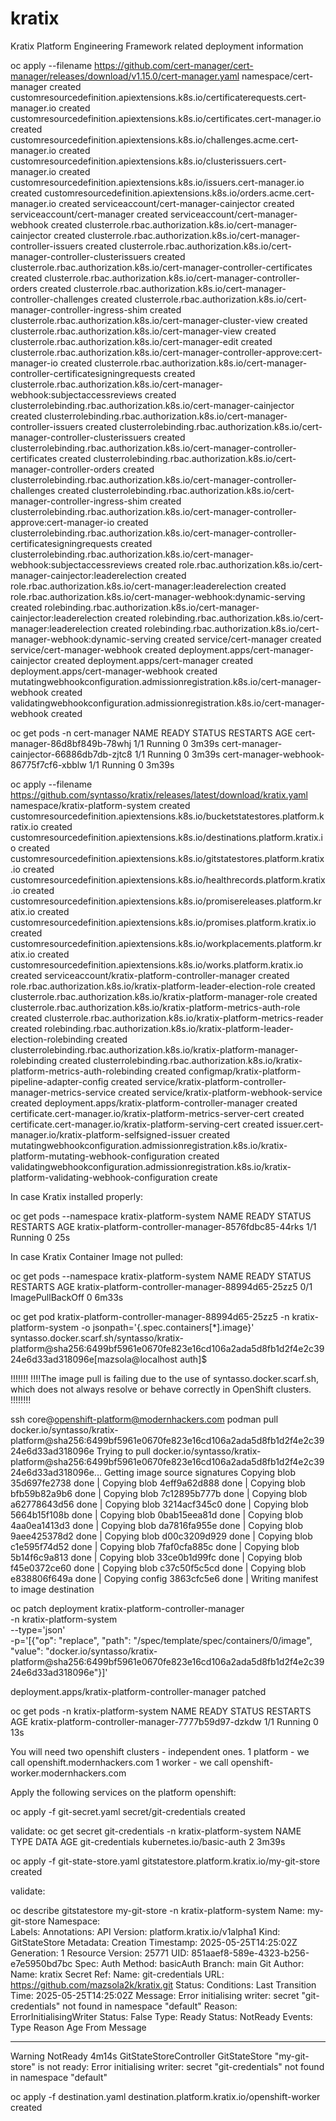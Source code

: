 # kratix
Kratix Platform Engineering Framework related deployment information

oc apply --filename https://github.com/cert-manager/cert-manager/releases/download/v1.15.0/cert-manager.yaml
namespace/cert-manager created
customresourcedefinition.apiextensions.k8s.io/certificaterequests.cert-manager.io created
customresourcedefinition.apiextensions.k8s.io/certificates.cert-manager.io created
customresourcedefinition.apiextensions.k8s.io/challenges.acme.cert-manager.io created
customresourcedefinition.apiextensions.k8s.io/clusterissuers.cert-manager.io created
customresourcedefinition.apiextensions.k8s.io/issuers.cert-manager.io created
customresourcedefinition.apiextensions.k8s.io/orders.acme.cert-manager.io created
serviceaccount/cert-manager-cainjector created
serviceaccount/cert-manager created
serviceaccount/cert-manager-webhook created
clusterrole.rbac.authorization.k8s.io/cert-manager-cainjector created
clusterrole.rbac.authorization.k8s.io/cert-manager-controller-issuers created
clusterrole.rbac.authorization.k8s.io/cert-manager-controller-clusterissuers created
clusterrole.rbac.authorization.k8s.io/cert-manager-controller-certificates created
clusterrole.rbac.authorization.k8s.io/cert-manager-controller-orders created
clusterrole.rbac.authorization.k8s.io/cert-manager-controller-challenges created
clusterrole.rbac.authorization.k8s.io/cert-manager-controller-ingress-shim created
clusterrole.rbac.authorization.k8s.io/cert-manager-cluster-view created
clusterrole.rbac.authorization.k8s.io/cert-manager-view created
clusterrole.rbac.authorization.k8s.io/cert-manager-edit created
clusterrole.rbac.authorization.k8s.io/cert-manager-controller-approve:cert-manager-io created
clusterrole.rbac.authorization.k8s.io/cert-manager-controller-certificatesigningrequests created
clusterrole.rbac.authorization.k8s.io/cert-manager-webhook:subjectaccessreviews created
clusterrolebinding.rbac.authorization.k8s.io/cert-manager-cainjector created
clusterrolebinding.rbac.authorization.k8s.io/cert-manager-controller-issuers created
clusterrolebinding.rbac.authorization.k8s.io/cert-manager-controller-clusterissuers created
clusterrolebinding.rbac.authorization.k8s.io/cert-manager-controller-certificates created
clusterrolebinding.rbac.authorization.k8s.io/cert-manager-controller-orders created
clusterrolebinding.rbac.authorization.k8s.io/cert-manager-controller-challenges created
clusterrolebinding.rbac.authorization.k8s.io/cert-manager-controller-ingress-shim created
clusterrolebinding.rbac.authorization.k8s.io/cert-manager-controller-approve:cert-manager-io created
clusterrolebinding.rbac.authorization.k8s.io/cert-manager-controller-certificatesigningrequests created
clusterrolebinding.rbac.authorization.k8s.io/cert-manager-webhook:subjectaccessreviews created
role.rbac.authorization.k8s.io/cert-manager-cainjector:leaderelection created
role.rbac.authorization.k8s.io/cert-manager:leaderelection created
role.rbac.authorization.k8s.io/cert-manager-webhook:dynamic-serving created
rolebinding.rbac.authorization.k8s.io/cert-manager-cainjector:leaderelection created
rolebinding.rbac.authorization.k8s.io/cert-manager:leaderelection created
rolebinding.rbac.authorization.k8s.io/cert-manager-webhook:dynamic-serving created
service/cert-manager created
service/cert-manager-webhook created
deployment.apps/cert-manager-cainjector created
deployment.apps/cert-manager created
deployment.apps/cert-manager-webhook created
mutatingwebhookconfiguration.admissionregistration.k8s.io/cert-manager-webhook created
validatingwebhookconfiguration.admissionregistration.k8s.io/cert-manager-webhook created

oc get pods -n cert-manager
NAME                                       READY   STATUS    RESTARTS   AGE
cert-manager-86d8bf849b-78whj              1/1     Running   0          3m39s
cert-manager-cainjector-66886db7db-zjtc8   1/1     Running   0          3m39s
cert-manager-webhook-86775f7cf6-xbblw      1/1     Running   0          3m39s

oc apply --filename https://github.com/syntasso/kratix/releases/latest/download/kratix.yaml                                      
namespace/kratix-platform-system created
customresourcedefinition.apiextensions.k8s.io/bucketstatestores.platform.kratix.io created
customresourcedefinition.apiextensions.k8s.io/destinations.platform.kratix.io created
customresourcedefinition.apiextensions.k8s.io/gitstatestores.platform.kratix.io created
customresourcedefinition.apiextensions.k8s.io/healthrecords.platform.kratix.io created
customresourcedefinition.apiextensions.k8s.io/promisereleases.platform.kratix.io created
customresourcedefinition.apiextensions.k8s.io/promises.platform.kratix.io created
customresourcedefinition.apiextensions.k8s.io/workplacements.platform.kratix.io created
customresourcedefinition.apiextensions.k8s.io/works.platform.kratix.io created
serviceaccount/kratix-platform-controller-manager created
role.rbac.authorization.k8s.io/kratix-platform-leader-election-role created
clusterrole.rbac.authorization.k8s.io/kratix-platform-manager-role created
clusterrole.rbac.authorization.k8s.io/kratix-platform-metrics-auth-role created
clusterrole.rbac.authorization.k8s.io/kratix-platform-metrics-reader created
rolebinding.rbac.authorization.k8s.io/kratix-platform-leader-election-rolebinding created
clusterrolebinding.rbac.authorization.k8s.io/kratix-platform-manager-rolebinding created
clusterrolebinding.rbac.authorization.k8s.io/kratix-platform-metrics-auth-rolebinding created
configmap/kratix-platform-pipeline-adapter-config created
service/kratix-platform-controller-manager-metrics-service created
service/kratix-platform-webhook-service created
deployment.apps/kratix-platform-controller-manager created
certificate.cert-manager.io/kratix-platform-metrics-server-cert created
certificate.cert-manager.io/kratix-platform-serving-cert created
issuer.cert-manager.io/kratix-platform-selfsigned-issuer created
mutatingwebhookconfiguration.admissionregistration.k8s.io/kratix-platform-mutating-webhook-configuration created
validatingwebhookconfiguration.admissionregistration.k8s.io/kratix-platform-validating-webhook-configuration create

In case Kratix installed properly:

oc get pods --namespace kratix-platform-system
NAME                                                  READY   STATUS    RESTARTS   AGE
kratix-platform-controller-manager-8576fdbc85-44rks   1/1     Running   0          25s

In case Kratix Container Image not pulled:

oc get pods --namespace kratix-platform-system
NAME                                                READY   STATUS             RESTARTS   AGE
kratix-platform-controller-manager-88994d65-25zz5   0/1     ImagePullBackOff   0          6m33s

oc get pod kratix-platform-controller-manager-88994d65-25zz5 -n kratix-platform-system -o jsonpath='{.spec.containers[*].image}'
syntasso.docker.scarf.sh/syntasso/kratix-platform@sha256:6499bf5961e0670fe823e16cd106a2ada5d8fb1d2f4e2c3924e6d33ad318096e[mazsola@localhost auth]$ 

!!!!!!!
!!!!The image pull is failing due to the use of syntasso.docker.scarf.sh, which does not always resolve or behave correctly in OpenShift clusters.
!!!!!!!!

ssh core@openshift-platform@modernhackers.com
podman pull docker.io/syntasso/kratix-platform@sha256:6499bf5961e0670fe823e16cd106a2ada5d8fb1d2f4e2c3924e6d33ad318096e
Trying to pull docker.io/syntasso/kratix-platform@sha256:6499bf5961e0670fe823e16cd106a2ada5d8fb1d2f4e2c3924e6d33ad318096e...
Getting image source signatures
Copying blob 35d697fe2738 done   | 
Copying blob 4eff9a62d888 done   | 
Copying blob bfb59b82a9b6 done   | 
Copying blob 7c12895b777b done   | 
Copying blob a62778643d56 done   | 
Copying blob 3214acf345c0 done   | 
Copying blob 5664b15f108b done   | 
Copying blob 0bab15eea81d done   | 
Copying blob 4aa0ea1413d3 done   | 
Copying blob da7816fa955e done   | 
Copying blob 9aee425378d2 done   | 
Copying blob d00c3209d929 done   | 
Copying blob c1e595f74d52 done   | 
Copying blob 7faf0cfa885c done   | 
Copying blob 5b14f6c9a813 done   | 
Copying blob 33ce0b1d99fc done   | 
Copying blob f45e0372ce60 done   | 
Copying blob c37c50f5c5cd done   | 
Copying blob e838806f649a done   | 
Copying config 3863cfc5e6 done   | 
Writing manifest to image destination

oc patch deployment kratix-platform-controller-manager \
  -n kratix-platform-system \
  --type='json' \
  -p='[{"op": "replace", "path": "/spec/template/spec/containers/0/image", "value": "docker.io/syntasso/kratix-platform@sha256:6499bf5961e0670fe823e16cd106a2ada5d8fb1d2f4e2c3924e6d33ad318096e"}]'

deployment.apps/kratix-platform-controller-manager patched

oc get pods -n kratix-platform-system
NAME                                                  READY   STATUS    RESTARTS   AGE
kratix-platform-controller-manager-7777b59d97-dzkdw   1/1     Running   0          13s

You will need two openshift clusters - independent ones. 
1 platform  - we call openshift.modernhackers.com
1 worker - we call openshift-worker.modernhackers.com

Apply the following services on the platform openshift:

oc apply -f git-secret.yaml
secret/git-credentials created

validate:
oc get secret git-credentials -n kratix-platform-system
NAME              TYPE                       DATA   AGE
git-credentials   kubernetes.io/basic-auth   2      3m39s

oc apply -f git-state-store.yaml
gitstatestore.platform.kratix.io/my-git-store created


validate:

oc describe gitstatestore my-git-store -n kratix-platform-system
Name:         my-git-store
Namespace:    
Labels:       <none>
Annotations:  <none>
API Version:  platform.kratix.io/v1alpha1
Kind:         GitStateStore
Metadata:
  Creation Timestamp:  2025-05-25T14:25:02Z
  Generation:          1
  Resource Version:    25771
  UID:                 851aaef8-589e-4323-b256-e7e5950bd7bc
Spec:
  Auth Method:  basicAuth
  Branch:       main
  Git Author:
    Name:  kratix
  Secret Ref:
    Name:  git-credentials
  URL:     https://github.com/mazsola2k/kratix.git
Status:
  Conditions:
    Last Transition Time:  2025-05-25T14:25:02Z
    Message:               Error initialising writer: secret "git-credentials" not found in namespace "default"
    Reason:                ErrorInitialisingWriter
    Status:                False
    Type:                  Ready
  Status:                  NotReady
Events:
  Type     Reason    Age    From                     Message
  ----     ------    ----   ----                     -------
  Warning  NotReady  4m14s  GitStateStoreController  GitStateStore "my-git-store" is not ready: Error initialising writer: secret "git-credentials" not found in namespace "default"


oc apply -f destination.yaml
destination.platform.kratix.io/openshift-worker created

